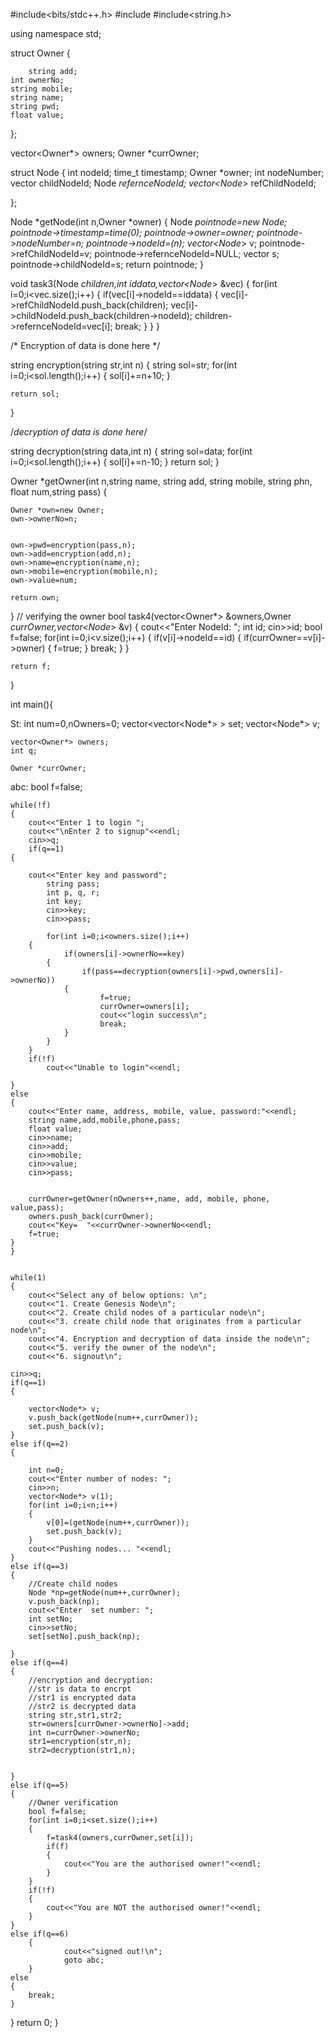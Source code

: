 #include<bits/stdc++.h>
#include<iostream>
#include<string.h>

using namespace std;


struct Owner
{

        string add;
	int ownerNo;
	string mobile;
	string name;
	string pwd;
	float value;


};

vector<Owner*> owners;
Owner *currOwner;

struct Node
{
	int nodeId;
	time_t timestamp;
	Owner *owner;
	int nodeNumber;
	vector<int> childNodeId;
	Node *refernceNodeId;
	vector<Node*> refChildNodeId;

};

Node *getNode(int n,Owner *owner)
{
	Node *pointnode=new Node;
	pointnode->timestamp=time(0);
	pointnode->owner=owner;
	pointnode->nodeNumber=n;
	pointnode->nodeId=(n);
	vector<Node*> v;
	pointnode->refChildNodeId=v;
	pointnode->refernceNodeId=NULL;
	vector<int> s;
	pointnode->childNodeId=s;
	return pointnode;
}

void task3(Node *children,int iddata,vector<Node*> &vec)
{
	for(int i=0;i<vec.size();i++)
	{
		if(vec[i]->nodeId==iddata)
		{
			vec[i]->refChildNodeId.push_back(children);
			vec[i]->childNodeId.push_back(children->nodeId);
			children->refernceNodeId=vec[i];
			break;
		}
	}
}

/* Encryption of data is done here */

string encryption(string str,int n)
{
	string sol=str;
	for(int i=0;i<sol.length();i++)
	{
		sol[i]+=n+10;
	}

	return sol;
}

/*decryption of data is done here*/

string decryption(string data,int n)
{
	string sol=data;
	for(int i=0;i<sol.length();i++)
	{
		sol[i]+=n-10;
	}
	return sol;
}


Owner *getOwner(int n,string name, string add, string mobile, string phn, float num,string pass)
{

	Owner *own=new Owner;
	own->ownerNo=n;


	own->pwd=encryption(pass,n);
	own->add=encryption(add,n);
	own->name=encryption(name,n);
	own->mobile=encryption(mobile,n);
	own->value=num;

	return own;
}
// verifying the owner
bool task4(vector<Owner*> &owners,Owner *currOwner,vector<Node*> &v)
{
	cout<<"Enter NodeId: ";
	int id;
	cin>>id;
	bool f=false;
	for(int i=0;i<v.size();i++)
	{
		if(v[i]->nodeId==id)
		{
			if(currOwner==v[i]->owner)
			{
				f=true;
			}
			break;
		}
	}

	return f;
}

int main(){

St:
    int num=0,nOwners=0;
    vector<vector<Node*> > set;
    vector<Node*> v;

    vector<Owner*> owners;
    int q;

    Owner *currOwner;
 abc:   bool f=false;

    while(!f)
    {
    	cout<<"Enter 1 to login ";
    	cout<<"\nEnter 2 to signup"<<endl;
    	cin>>q;
    	if(q==1)
	{

		cout<<"Enter key and password";
	    	string pass;
	    	int p, q, r;
	    	int key;
	    	cin>>key;
	    	cin>>pass;

	    	for(int i=0;i<owners.size();i++)
		{
	    		if(owners[i]->ownerNo==key)
			{
	    			if(pass==decryption(owners[i]->pwd,owners[i]->ownerNo))
				{
	    				f=true;
	    				currOwner=owners[i];
	    				cout<<"login success\n";
	    				break;
				}
			}
		}
		if(!f)
            cout<<"Unable to login"<<endl;

	}
	else
	{
		cout<<"Enter name, address, mobile, value, password:"<<endl;
		string name,add,mobile,phone,pass;
		float value;
		cin>>name;
		cin>>add;
		cin>>mobile;
		cin>>value;
		cin>>pass;


		currOwner=getOwner(nOwners++,name, add, mobile, phone, value,pass);
		owners.push_back(currOwner);
		cout<<"Key=  "<<currOwner->ownerNo<<endl;
		f=true;
	}
    }


    while(1)
    {
    	cout<<"Select any of below options: \n";
    	cout<<"1. Create Genesis Node\n";
    	cout<<"2. Create child nodes of a particular node\n";
    	cout<<"3. create child node that originates from a particular node\n";
    	cout<<"4. Encryption and decryption of data inside the node\n";
    	cout<<"5. verify the owner of the node\n";
    	cout<<"6. signout\n";

	cin>>q;
	if(q==1)
	{

		vector<Node*> v;
		v.push_back(getNode(num++,currOwner));
		set.push_back(v);
	}
	else if(q==2)
	{

		int n=0;
		cout<<"Enter number of nodes: ";
		cin>>n;
		vector<Node*> v(1);
		for(int i=0;i<n;i++)
		{
			v[0]=(getNode(num++,currOwner));
			set.push_back(v);
		}
		cout<<"Pushing nodes... "<<endl;
	}
	else if(q==3)
	{
		//Create child nodes
		Node *np=getNode(num++,currOwner);
		v.push_back(np);
		cout<<"Enter  set number: ";
		int setNo;
		cin>>setNo;
		set[setNo].push_back(np);

	}
	else if(q==4)
	{
		//encryption and decryption:
		//str is data to encrpt
		//str1 is encrypted data
		//str2 is decrypted data
		string str,str1,str2;
		str=owners[currOwner->ownerNo]->add;
		int n=currOwner->ownerNo;
		str1=encryption(str,n);
		str2=decryption(str1,n);


	}
	else if(q==5)
	{
		//Owner verification
		bool f=false;
		for(int i=0;i<set.size();i++)
		{
			f=task4(owners,currOwner,set[i]);
			if(f)
			{
				cout<<"You are the authorised owner!"<<endl;
			}
		}
		if(!f)
		{
			cout<<"You are NOT the authorised owner!"<<endl;
		}
	}
	else if(q==6)
        {
                cout<<"signed out!\n";
                goto abc;
        }
	else
	{
		break;
	}
   }
    return 0;
}
